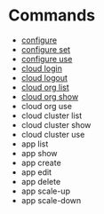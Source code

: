 # Commands

* [configure](/client/configure.md)
* [configure set](/client/222-configure-set.md)
* [configure use](/client/configure-use.md)
* [cloud login](/client/cloud-login.md)
* [cloud logout](/client/cloud-logout.md)
* [cloud org list](/client/cloud-org-list.md)
* [cloud org show](/client/cloud-org-show.md)
* cloud org use
* cloud cluster list
* cloud cluster show
* cloud cluster use
* app list
* app show
* app create
* app edit
* app delete
* app scale-up
* app scale-down




